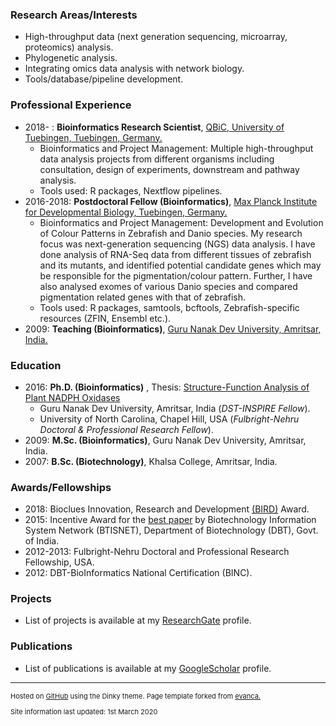 ### Research Areas/Interests
* High-throughput data (next generation sequencing, microarray, proteomics) analysis.
* Phylogenetic analysis.
* Integrating omics data analysis with network biology.
* Tools/database/pipeline development.
  
### Professional Experience
* 2018-   : **Bioinformatics Research Scientist**, [QBiC, University of Tuebingen, Tuebingen, Germany.](https://uni-tuebingen.de/)
	* Bioinformatics and Project Management: Multiple high-throughput data analysis projects from different organisms including consultation, design of experiments, downstream and pathway analysis.
	* Tools used: R packages, Nextflow pipelines.
* 2016-2018: **Postdoctoral Fellow (Bioinformatics)**, [Max Planck Institute for Developmental Biology, Tuebingen, Germany.](https://www.eb.tuebingen.mpg.de/)
	* Bioinformatics and Project Management: Development and Evolution of Colour Patterns in Zebrafish and Danio species. My research focus was next-generation sequencing (NGS) data analysis. I have done analysis of RNA-Seq data from different tissues of zebrafish and its mutants, and identified potential candidate genes which may be responsible for the pigmentation/colour pattern. Further, I have also analysed exomes of various Danio species and compared pigmentation related genes with that of zebrafish.
	* Tools used: R packages, samtools, bcftools, Zebrafish-specific resources (ZFIN, Ensembl etc.).
* 2009: **Teaching (Bioinformatics)**, [Guru Nanak Dev University, Amritsar, India.](http://online.gndu.ac.in/)

### Education
* 2016: **Ph.D. (Bioinformatics)** , Thesis: [Structure-Function Analysis of Plant NADPH Oxidases](https://www.researchgate.net/project/PhD-Thesis-Structure-Function-Analysis-of-Plant-NADPH-oxidases)
   * Guru Nanak Dev University, Amritsar, India (*DST-INSPIRE Fellow*).
   * University of North Carolina, Chapel Hill, USA (*Fulbright-Nehru Doctoral & Professional Research Fellow*).
* 2009: **M.Sc. (Bioinformatics)**, Guru Nanak Dev University, Amritsar, India.
* 2007: **B.Sc. (Biotechnology)**, Khalsa College, Amritsar, India.

### Awards/Fellowships
* 2018: Bioclues Innovation, Research and Development [(BIRD)](http://bioclues.org/bird-awards/) Award.
* 2015: Incentive Award for the [best paper](https://www.ncbi.nlm.nih.gov/pubmed/24561450) by Biotechnology Information System Network (BTISNET), Department of Biotechnology (DBT), Govt. of India.
* 2012-2013: Fulbright-Nehru Doctoral and Professional Research Fellowship, USA.
* 2012: DBT-BioInformatics National Certification (BINC).

### Projects
* List of projects is available at my [ResearchGate](https://www.researchgate.net/profile/Gurpreet_Kaur2/projects) profile.

### Publications
* List of publications is available at my [GoogleScholar](https://scholar.google.com/citations?hl=en&user=cFgjdH0AAAAJ&view_op=list_works&sortby=pubdate) profile.

---
<p style="font-size:11px"> Hosted on <a href="https://github.com/gurpreet-bioinfo" target="_blank">GitHub</a> using the Dinky theme. Page template forked from <a href="https://github.com/evanca/quick-portfolio">evanca.</a></p>
<p style="font-size:11px"> Site information last updated: 1st March 2020 </p>